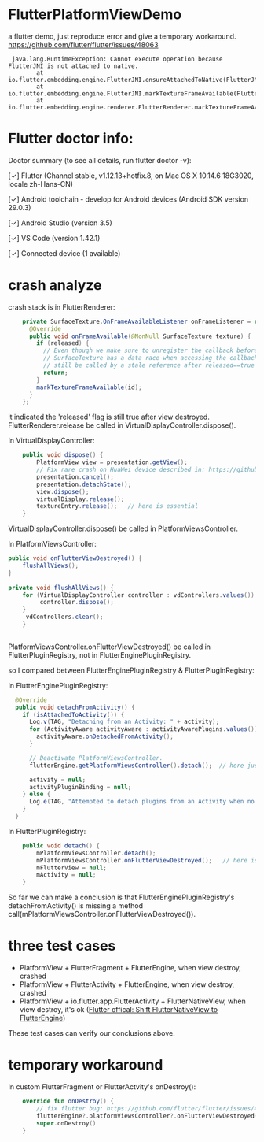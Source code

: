 # FlutterPlatformViewDemo
a flutter demo, just reproduce  error and give a temporary workaround.
https://github.com/flutter/flutter/issues/48063

```
 java.lang.RuntimeException: Cannot execute operation because FlutterJNI is not attached to native.
        at io.flutter.embedding.engine.FlutterJNI.ensureAttachedToNative(FlutterJNI.java:227)
        at io.flutter.embedding.engine.FlutterJNI.markTextureFrameAvailable(FlutterJNI.java:554)
        at io.flutter.embedding.engine.renderer.FlutterRenderer.markTextureFrameAvailable(FlutterRenderer.java:274)
```

# Flutter doctor info:
Doctor summary (to see all details, run flutter doctor -v):

[✓] Flutter (Channel stable, v1.12.13+hotfix.8, on Mac OS X 10.14.6 18G3020, locale zh-Hans-CN)

[✓] Android toolchain - develop for Android devices (Android SDK version 29.0.3)

[✓] Android Studio (version 3.5)

[✓] VS Code (version 1.42.1)

[✓] Connected device (1 available)


# crash analyze
crash stack is in FlutterRenderer:
```java
    private SurfaceTexture.OnFrameAvailableListener onFrameListener = new SurfaceTexture.OnFrameAvailableListener() {
      @Override
      public void onFrameAvailable(@NonNull SurfaceTexture texture) {
        if (released) {
          // Even though we make sure to unregister the callback before releasing, as of Android O
          // SurfaceTexture has a data race when accessing the callback, so the callback may
          // still be called by a stale reference after released==true and mNativeView==null.
          return;
        }
        markTextureFrameAvailable(id);
      }
    };
```

it indicated the 'released' flag is still true after view destroyed.  FlutterRenderer.release be called in VirtualDisplayController.dispose().

In VirtualDisplayController:
```java
    public void dispose() {
        PlatformView view = presentation.getView();
        // Fix rare crash on HuaWei device described in: https://github.com/flutter/engine/pull/9192
        presentation.cancel();
        presentation.detachState();
        view.dispose();
        virtualDisplay.release();
        textureEntry.release();   // here is essential
    }
```

VirtualDisplayController.dispose() be called in PlatformViewsController.

In PlatformViewsController:
```java
public void onFlutterViewDestroyed() {
    flushAllViews();
}
   
private void flushAllViews() {
    for (VirtualDisplayController controller : vdControllers.values()) {
         controller.dispose();
    }
     vdControllers.clear();
    }    
 
```

PlatformViewsController.onFlutterViewDestroyed() be called in FlutterPluginRegistry, not in FlutterEnginePluginRegistry.

so I compared between FlutterEnginePluginRegistry & FlutterPluginRegistry:

In FlutterEnginePluginRegistry:
```java
  @Override
  public void detachFromActivity() {
    if (isAttachedToActivity()) {
      Log.v(TAG, "Detaching from an Activity: " + activity);
      for (ActivityAware activityAware : activityAwarePlugins.values()) {
        activityAware.onDetachedFromActivity();
      }

      // Deactivate PlatformViewsController.
      flutterEngine.getPlatformViewsController().detach();  // here just call PlatformViewsController.detach(), miss onFlutterViewDestroyed()

      activity = null;
      activityPluginBinding = null;
    } else {
      Log.e(TAG, "Attempted to detach plugins from an Activity when no Activity was attached.");
    }
  }
```

In FlutterPluginRegistry:
```java
    public void detach() {
        mPlatformViewsController.detach();
        mPlatformViewsController.onFlutterViewDestroyed();   // here is essential
        mFlutterView = null;
        mActivity = null;
    }
```

So far we can make a conclusion is that FlutterEnginePluginRegistry's detachFromActivity() is missing a method call(mPlatformViewsController.onFlutterViewDestroyed()). 

# three test cases
- PlatformView + FlutterFragment + FlutterEngine, when view destroy, crashed
- PlatformView + FlutterActivity + FlutterEngine, when view destroy, crashed
- PlatformView + io.flutter.app.FlutterActivity + FlutterNativeView, when view destroy, it's ok ([Flutter offical: Shift FlutterNativeView to FlutterEngine](https://github.com/flutter/flutter/issues/21785))


These test cases can verify our conclusions above.

# temporary workaround
In custom FlutterFragment or FlutterActvity's onDestroy(): 
```kotlin
    override fun onDestroy() {
        // fix flutter bug: https://github.com/flutter/flutter/issues/48063
        flutterEngine?.platformViewsController?.onFlutterViewDestroyed()  // add this line
        super.onDestroy()
    }
```



